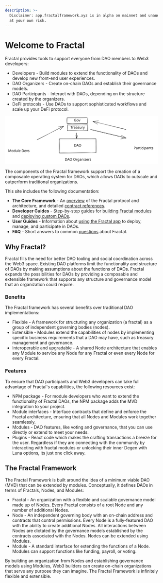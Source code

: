 ```yaml
---
description: >-
  Disclaimer: app.fractalframework.xyz is in alpha on mainnet and unaudited. Use
  at your own risk.
---
```


# Welcome to Fractal

&#x20;Fractal provides tools to support everyone from DAO members to Web3 developers:

* Developers - Build modules to extend the functionality of DAOs and develop new front-end user experiences.
* DAO Organizers - Create on-chain DAOs and establish their governance models.
* DAO Participants - Interact with DAOs, depending on the structure created by the organizers.
* DeFi protocols - Use DAOs to support sophisticated workflows and scale up your DeFi protocol.

<img src=".gitbook/assets/file.drawing.svg" alt="Ecosystem" class="gitbook-drawing">

The components of the Fractal framework support the creation of a composable operating system for DAOs, which allows DAOs to outscale and outperform traditional organizations.

This site includes the following documentation:

* **The Core Framework** - An [overview](the-core-framework/developer-overview.md) of the Fractal protocol and architecture, and detailed [contract references](the-core-framework/reference/).
* **Developer Guides** - Step-by-step guides for [building Fractal modules](developer-guides/introduction-to-modules/) and [deploying custom DAOs](developer-guides/deploy-custom-dao.md).
* **User Guides** - Information about [using the Fractal app](broken-reference) to deploy, manage, and participate in DAOs.
* **FAQ** - Short answers to common [questions](user-guides/faq.md) about Fractal.

## Why Fractal?

Fractal fills the need for better DAO tooling and social coordination across the Web3 space. Existing DAO platforms limit the functionality and structure of DAOs by making assumptions about the functions of DAOs. Fractal expands the possibilities for DAOs by providing a composable and extensible framework that supports any structure and governance model that an organization could require.

### Benefits

The Fractal framework has several benefits over traditional DAO implementations:

* Flexible - A framework for structuring any organization (a fractal) as a group of independent governing bodies (nodes).
* Extensible - Modules extend the capabilities of nodes by implementing specific business requirements that a DAO may have, such as treasury management and governance.
* Interoperable and upgradable - A shared Node architecture that enables any Module to service any Node for any Fractal or even every Node for every Fractal.

### Features

To ensure that DAO participants and Web3 developers can take full advantage of Fractal's capabilities, the following resources exist:

* NPM package - For module developers who want to extend the functionality of Fractal DAOs, the NPM package adds the MVD integration to your project.
* Module interfaces - Interface contracts that define and enforce the Fractal architecture, ensuring that all Nodes and Modules work together seamlessly.
* Modules - DAO features, like voting and governance, that you can use directly or extend to meet your needs.
* Plugins - React code which makes the crafting transactions a breeze for the user. Regardless if they are connecting with the community by interacting with fractal modules or unlocking their inner Degen with Luna options, its just one click away.

## The Fractal Framework

The Fractal Framework is built around the idea of a minimum viable DAO (MVD) that can be extended by modules. Conceptually, it defines DAOs in terms of Fractals, Nodes, and Modules:

* Fractal - An organization with a flexible and scalable governance model made up of Nodes. Every Fractal consists of a root Node and any number of additional Nodes.
* Node - An independent governing body with an on-chain address and contracts that control permissions. Every Node is a fully-featured DAO with the ability to create additional Nodes. All interactions between Nodes are dictated by the governance models established by the contracts associated with the Nodes. Nodes can be extended using Modules.
* Module - A standard interface for extending the functions of a Node. Modules can support functions like funding, payroll, or voting.

By building an organization from Nodes and establishing governance models using Modules, Web3 builders can create on-chain organizations that serve any purpose they can imagine. The Fractal Framework is infinitely flexible and extensible.

